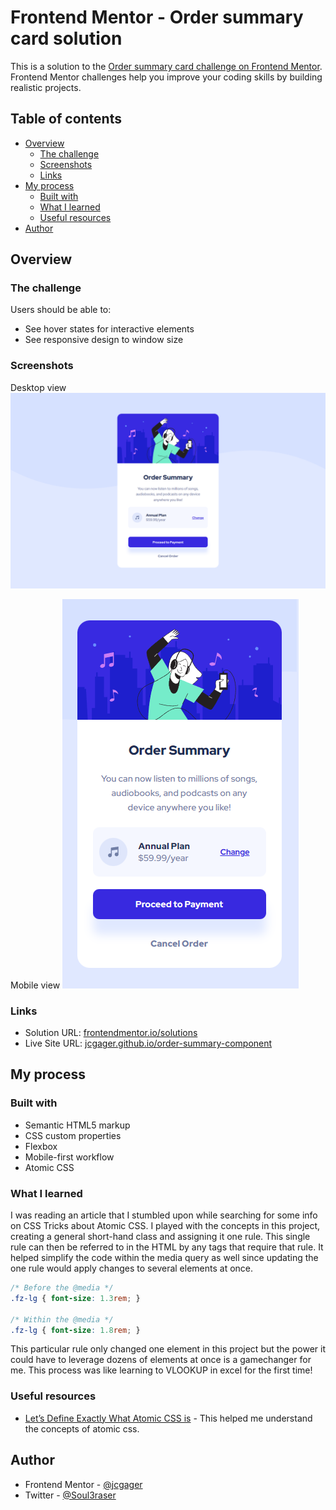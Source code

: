 # Frontend Mentor - Order summary card solution

This is a solution to the [Order summary card challenge on Frontend Mentor](https://www.frontendmentor.io/challenges/order-summary-component-QlPmajDUj). Frontend Mentor challenges help you improve your coding skills by building realistic projects. 

## Table of contents

- [Overview](#overview)
  - [The challenge](#the-challenge)
  - [Screenshots](#screenshot)
  - [Links](#links)
- [My process](#my-process)
  - [Built with](#built-with)
  - [What I learned](#what-i-learned)
  - [Useful resources](#useful-resources)
- [Author](#author)

## Overview

### The challenge

Users should be able to:

- See hover states for interactive elements
- See responsive design to window size

### Screenshots

Desktop view ![Design preview for the order summary component coding challenge](design/desktop_demo.png)

Mobile view  ![Design preview for the order summary component coding challenge](design/mobile_demo.png)

### Links

- Solution URL: [frontendmentor.io/solutions](https://www.frontendmentor.io/solutions/order-summary-component-using-flexbox-Gyl-2sBWqt)
- Live Site URL: [jcgager.github.io/order-summary-component](https://jcgager.github.io/order-summary-component/)

## My process

### Built with

- Semantic HTML5 markup
- CSS custom properties
- Flexbox
- Mobile-first workflow
- Atomic CSS

### What I learned

I was reading an article that I stumbled upon while searching for some info on CSS Tricks about Atomic CSS. I played with the concepts in this project, creating a general short-hand class and assigning it one rule. This single rule can then be referred to in the HTML by any tags that require that rule. It helped simplify the code within the media query as well since updating the one rule would apply changes to several elements at once.

```css
/* Before the @media */
.fz-lg { font-size: 1.3rem; }

/* Within the @media */
.fz-lg { font-size: 1.8rem; }
```
This particular rule only changed one element in this project but the power it could have to leverage dozens of elements at once is a gamechanger for me. This process was like learning to VLOOKUP in excel for the first time! 

### Useful resources

- [Let’s Define Exactly What Atomic CSS is](https://css-tricks.com/lets-define-exactly-atomic-css/) - This helped me understand the concepts of atomic css.

## Author

- Frontend Mentor - [@jcgager](https://www.frontendmentor.io/profile/jcgager)
- Twitter - [@Soul3raser](https://www.twitter.com/Soul3raser)
